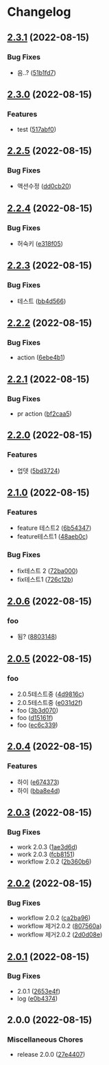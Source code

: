 # Changelog

## [2.3.1](https://github.com/cjhmoves33/versioning/compare/v2.3.0...v2.3.1) (2022-08-15)


### Bug Fixes

* 음..? ([51b1fd7](https://github.com/cjhmoves33/versioning/commit/51b1fd7def9f1f12d6e6cb94842814a82f98f5a2))

## [2.3.0](https://github.com/cjhmoves33/versioning/compare/v2.2.5...v2.3.0) (2022-08-15)


### Features

* test ([517abf0](https://github.com/cjhmoves33/versioning/commit/517abf0a4ef49a063158acabdbc3001e9260ff65))

## [2.2.5](https://github.com/cjhmoves33/versioning/compare/v2.2.4...v2.2.5) (2022-08-15)


### Bug Fixes

* 액션수정 ([dd0cb20](https://github.com/cjhmoves33/versioning/commit/dd0cb204f188601f6975c23751c5e5a8bd66821a))

## [2.2.4](https://github.com/cjhmoves33/versioning/compare/v2.2.3...v2.2.4) (2022-08-15)


### Bug Fixes

* 허숙키 ([e318f05](https://github.com/cjhmoves33/versioning/commit/e318f05b14c25a8aa2f187e2bdab0c56997a93bc))

## [2.2.3](https://github.com/cjhmoves33/versioning/compare/v2.2.2...v2.2.3) (2022-08-15)


### Bug Fixes

* 테스트 ([bb4d566](https://github.com/cjhmoves33/versioning/commit/bb4d56620c3490c63de2c7f8c6b48e5abd8330ce))

## [2.2.2](https://github.com/cjhmoves33/versioning/compare/v2.2.1...v2.2.2) (2022-08-15)


### Bug Fixes

* action ([6ebe4b1](https://github.com/cjhmoves33/versioning/commit/6ebe4b1fc8b39e62c9d8de0625f15cf099b3f03e))

## [2.2.1](https://github.com/cjhmoves33/versioning/compare/v2.2.0...v2.2.1) (2022-08-15)


### Bug Fixes

* pr action ([bf2caa5](https://github.com/cjhmoves33/versioning/commit/bf2caa508b04f85a313f003335931a0707845e14))

## [2.2.0](https://github.com/cjhmoves33/versioning/compare/v2.1.0...v2.2.0) (2022-08-15)


### Features

* 업뎃 ([5bd3724](https://github.com/cjhmoves33/versioning/commit/5bd3724afd6fd3173b0d51932dcf4f9877bb0a85))

## [2.1.0](https://github.com/cjhmoves33/versioning/compare/v2.0.6...v2.1.0) (2022-08-15)


### Features

* feature 테스트2 ([6b54347](https://github.com/cjhmoves33/versioning/commit/6b54347790d6b326de9df8b3c59a9758fd0b228a))
* feature테스트1 ([48aeb0c](https://github.com/cjhmoves33/versioning/commit/48aeb0c319f9f893cf232142a745d9c4002794e5))


### Bug Fixes

* fix테스트 2 ([72ba000](https://github.com/cjhmoves33/versioning/commit/72ba000c147a7bcbfb734b744faaa099c6becc49))
* fix테스트1 ([726c12b](https://github.com/cjhmoves33/versioning/commit/726c12b831d29163bf2e4057adcffb31a0cf8177))

## [2.0.6](https://github.com/cjhmoves33/versioning/compare/v2.0.5...v2.0.6) (2022-08-15)


### foo

* 됨? ([8803148](https://github.com/cjhmoves33/versioning/commit/880314833cf1187ca5b77742c8bbde4d96f74609))

## [2.0.5](https://github.com/cjhmoves33/versioning/compare/v2.0.4...v2.0.5) (2022-08-15)


### foo

* 2.0.5테스트중 ([4d9816c](https://github.com/cjhmoves33/versioning/commit/4d9816c726ec7a1f6b397c596338c83c5d0594bd))
* 2.0.5테스트중 ([e031d2f](https://github.com/cjhmoves33/versioning/commit/e031d2f4b07daf9dcc8d8a02b308b0055324a49c))
* foo ([3b3d070](https://github.com/cjhmoves33/versioning/commit/3b3d07084a9b6c2902a36437d3eb67fb25e9cd09))
* foo ([d15161f](https://github.com/cjhmoves33/versioning/commit/d15161f5f9a5e649f054c890a05b10e3fe5a8982))
* foo ([ec6c339](https://github.com/cjhmoves33/versioning/commit/ec6c339793e0c58f2c7d21d8812303b826f6c0c8))

## [2.0.4](https://github.com/cjhmoves33/versioning/compare/v2.0.3...v2.0.4) (2022-08-15)


### Features

* 하이 ([e674373](https://github.com/cjhmoves33/versioning/commit/e6743731f3cf30d72424fecc1f56e05659fc234f))
* 하이 ([bba8e4d](https://github.com/cjhmoves33/versioning/commit/bba8e4df74c2c1418d30af5db25b3b6fe22804cc))

## [2.0.3](https://github.com/cjhmoves33/versioning/compare/v2.0.2...v2.0.3) (2022-08-15)


### Bug Fixes

* work 2.0.3 ([1ae3d6d](https://github.com/cjhmoves33/versioning/commit/1ae3d6d65e24d57c68bf86d989cc86061d04f41e))
* work 2.0.3 ([fcb8151](https://github.com/cjhmoves33/versioning/commit/fcb81512c5327f7db29eb8d7d16eb2d7ba250672))
* workflow 2.0.2 ([2b360b6](https://github.com/cjhmoves33/versioning/commit/2b360b68547cc8b50dd4db08125cbda018292ed1))

## [2.0.2](https://github.com/cjhmoves33/versioning/compare/v2.0.1...v2.0.2) (2022-08-15)


### Bug Fixes

* workflow 2.0.2 ([ca2ba96](https://github.com/cjhmoves33/versioning/commit/ca2ba96631379e46cd836bffcb61cb59fad37de8))
* workflow 제거2.0.2 ([807560a](https://github.com/cjhmoves33/versioning/commit/807560aebbaac9f993f6b276c4d55976f72b5951))
* workflow 제거2.0.2 ([2d0d08e](https://github.com/cjhmoves33/versioning/commit/2d0d08e41526d0ac991534aa3eac369043435665))

## [2.0.1](https://github.com/cjhmoves33/versioning/compare/v2.0.0...v2.0.1) (2022-08-15)


### Bug Fixes

* 2.0.1 ([2653e4f](https://github.com/cjhmoves33/versioning/commit/2653e4fa37ab4b7cee85332dd180b6072455fce3))
* log ([e0b4374](https://github.com/cjhmoves33/versioning/commit/e0b43744f30a60d88dcfba4058b2bb2d1e3b7bc3))

## 2.0.0 (2022-08-15)


### Miscellaneous Chores

* release 2.0.0 ([27e4407](https://github.com/cjhmoves33/versioning/commit/27e440776882da0434703be5dc5a99c03074ba35))
